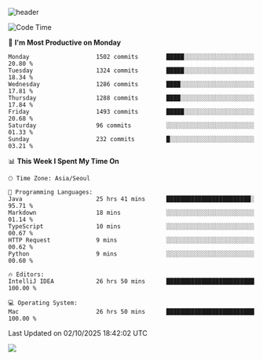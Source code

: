 ![header](https://capsule-render.vercel.app/api?type=Egg&color=timeAuto&height=300&section=header&text=PoPo&fontSize=90&animation=fadeIn)

  <!--START_SECTION:waka-->
![Code Time](http://img.shields.io/badge/Code%20Time-3%2C013%20hrs%2033%20mins-blue)

📅 **I'm Most Productive on Monday** 

```text
Monday                   1502 commits        █████░░░░░░░░░░░░░░░░░░░░   20.80 % 
Tuesday                  1324 commits        █████░░░░░░░░░░░░░░░░░░░░   18.34 % 
Wednesday                1286 commits        ████░░░░░░░░░░░░░░░░░░░░░   17.81 % 
Thursday                 1288 commits        ████░░░░░░░░░░░░░░░░░░░░░   17.84 % 
Friday                   1493 commits        █████░░░░░░░░░░░░░░░░░░░░   20.68 % 
Saturday                 96 commits          ░░░░░░░░░░░░░░░░░░░░░░░░░   01.33 % 
Sunday                   232 commits         █░░░░░░░░░░░░░░░░░░░░░░░░   03.21 % 
```


📊 **This Week I Spent My Time On** 

```text
🕑︎ Time Zone: Asia/Seoul

💬 Programming Languages: 
Java                     25 hrs 41 mins      ████████████████████████░   95.71 % 
Markdown                 18 mins             ░░░░░░░░░░░░░░░░░░░░░░░░░   01.14 % 
TypeScript               10 mins             ░░░░░░░░░░░░░░░░░░░░░░░░░   00.67 % 
HTTP Request             9 mins              ░░░░░░░░░░░░░░░░░░░░░░░░░   00.62 % 
Python                   9 mins              ░░░░░░░░░░░░░░░░░░░░░░░░░   00.60 % 

🔥 Editors: 
IntelliJ IDEA            26 hrs 50 mins      █████████████████████████   100.00 % 

💻 Operating System: 
Mac                      26 hrs 50 mins      █████████████████████████   100.00 % 
```


 Last Updated on 02/10/2025 18:42:02 UTC
<!--END_SECTION:waka-->



<img src="https://capsule-render.vercel.app/api?type=Egg&color=timeAuto&height=300&section=footer&text=PoPo&fontSize=90&animation=fadeIn&reversal=true" />
